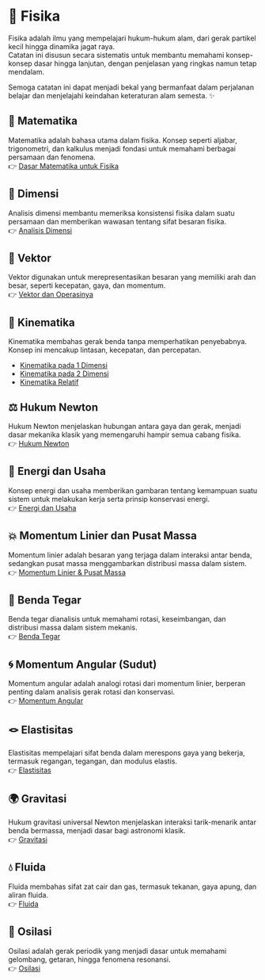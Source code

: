 # 📘 Fisika

Fisika adalah ilmu yang mempelajari hukum-hukum alam, dari gerak partikel kecil hingga dinamika jagat raya.  
Catatan ini disusun secara sistematis untuk membantu memahami konsep-konsep dasar hingga lanjutan, dengan penjelasan yang ringkas namun tetap mendalam.  

Semoga catatan ini dapat menjadi bekal yang bermanfaat dalam perjalanan belajar dan menjelajahi keindahan keteraturan alam semesta. ✨

## 🧮 Matematika
Matematika adalah bahasa utama dalam fisika. Konsep seperti aljabar, trigonometri, dan kalkulus menjadi fondasi untuk memahami berbagai persamaan dan fenomena.  
👉 [Dasar Matematika untuk Fisika](Materi/Matematika.md)

## 📏 Dimensi
Analisis dimensi membantu memeriksa konsistensi fisika dalam suatu persamaan dan memberikan wawasan tentang sifat besaran fisika.  
👉 [Analisis Dimensi](Materi/Dimensi.md)

## 🧭 Vektor
Vektor digunakan untuk merepresentasikan besaran yang memiliki arah dan besar, seperti kecepatan, gaya, dan momentum.  
👉 [Vektor dan Operasinya](Materi/Vektor.md)

## 🚀 Kinematika
Kinematika membahas gerak benda tanpa memperhatikan penyebabnya. Konsep ini mencakup lintasan, kecepatan, dan percepatan.  
- [Kinematika pada 1 Dimensi](Materi/Kinematika_1D.md)  
- [Kinematika pada 2 Dimensi](Materi/Kinematika_2D.md)  
- [Kinematika Relatif](Materi/Kinematika_Relatif.md)

## ⚖️ Hukum Newton
Hukum Newton menjelaskan hubungan antara gaya dan gerak, menjadi dasar mekanika klasik yang memengaruhi hampir semua cabang fisika.  
👉 [Hukum Newton](Materi/Hukum_Newton.md)

## 🔋 Energi dan Usaha
Konsep energi dan usaha memberikan gambaran tentang kemampuan suatu sistem untuk melakukan kerja serta prinsip konservasi energi.  
👉 [Energi dan Usaha](Materi/Energi_Usaha.md)

## 💥 Momentum Linier dan Pusat Massa
Momentum linier adalah besaran yang terjaga dalam interaksi antar benda, sedangkan pusat massa menggambarkan distribusi massa dalam sistem.  
👉 [Momentum Linier & Pusat Massa](Materi/Momentum_PusatMassa.md)

## 🧱 Benda Tegar
Benda tegar dianalisis untuk memahami rotasi, keseimbangan, dan distribusi massa dalam sistem mekanis.  
👉 [Benda Tegar](Materi/Benda_Tegar.md)

## 🌀 Momentum Angular (Sudut)
Momentum angular adalah analogi rotasi dari momentum linier, berperan penting dalam analisis gerak rotasi dan konservasi.  
👉 [Momentum Angular](Materi/Momentum_Angular.md)

## 🪢 Elastisitas
Elastisitas mempelajari sifat benda dalam merespons gaya yang bekerja, termasuk regangan, tegangan, dan modulus elastis.  
👉 [Elastisitas](Materi/Elastisitas.md)

## 🌍 Gravitasi
Hukum gravitasi universal Newton menjelaskan interaksi tarik-menarik antar benda bermassa, menjadi dasar bagi astronomi klasik.  
👉 [Gravitasi](Materi/Gravitasi.md)

## 💧 Fluida
Fluida membahas sifat zat cair dan gas, termasuk tekanan, gaya apung, dan aliran fluida.  
👉 [Fluida](Materi/Fluida.md)

## 🎵 Osilasi
Osilasi adalah gerak periodik yang menjadi dasar untuk memahami gelombang, getaran, hingga fenomena resonansi.  
👉 [Osilasi](Materi/Osilasi.md)
